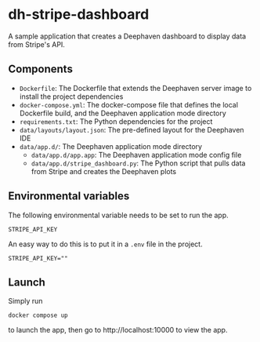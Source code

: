 # dh-stripe-dashboard

A sample application that creates a Deephaven dashboard to display data from Stripe's API.

## Components

* `Dockerfile`: The Dockerfile that extends the Deephaven server image to install the project dependencies
* `docker-compose.yml`: The docker-compose file that defines the local Dockerfile build, and the Deephaven application mode directory
* `requirements.txt`: The Python dependencies for the project
* `data/layouts/layout.json`: The pre-defined layout for the Deephaven IDE
* `data/app.d/`: The Deephaven application mode directory
  * `data/app.d/app.app`: The Deephaven application mode config file
  * `data/app.d/stripe_dashboard.py`: The Python script that pulls data from Stripe and creates the Deephaven plots

## Environmental variables

The following environmental variable needs to be set to run the app.

```
STRIPE_API_KEY
```

An easy way to do this is to put it in a `.env` file in the project.

```
STRIPE_API_KEY=""
```

## Launch

Simply run

```
docker compose up
```

to launch the app, then go to http://localhost:10000 to view the app.
